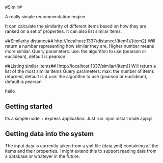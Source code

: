#Similr#

A really simple recommendation engine.

It can calculate the similarity of different items based on how they are ranked on a set of properties.
It can also list similar items.


##Similarity distance##
  http://localhost:1337/distance/{item1}/{item2}
Will return a number representing how similar they are. Higher number means more similar.
Query parameters:
  use: the algorithm to use (pearson or euclidean), default is pearson

##Listing similar items##
  [http://localhost:1337/similar/{item}]
Will return a list of the most similar items
Query parameters:
  max: the number of items returned, default is 4
  use: the algorithm to use (pearson or euclidean), default is pearson

hello


Getting started
---------------
Its a simple node + express application. Just run:
  npm install
  node app.js


Getting data into the system
----------------------------
The input data is currently taken from a yml file (data.yml) containing all the items and their properties.
I might extend this to support reading data from a database or whatever in the future.

